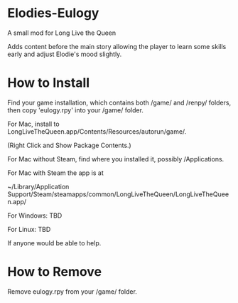 # Elodies-Eulogy
A small mod for Long Live the Queen 

Adds content before the main story allowing the player to learn some skills early and adjust Elodie's mood slightly.

# How to Install

Find your game installation, which contains both /game/ and /renpy/ folders, then copy 'eulogy.rpy' into your /game/ folder.

For Mac, install to LongLiveTheQueen.app/Contents/Resources/autorun/game/.

(Right Click and Show Package Contents.)

For Mac without Steam, find where you installed it, possibly /Applications.

For Mac with Steam the app is at

~/Library/Application Support/Steam/steamapps/common/LongLiveTheQueen/LongLiveTheQueen.app/

For Windows: TBD

For Linux: TBD

If anyone would be able to help.

# How to Remove

Remove eulogy.rpy from your /game/ folder.
